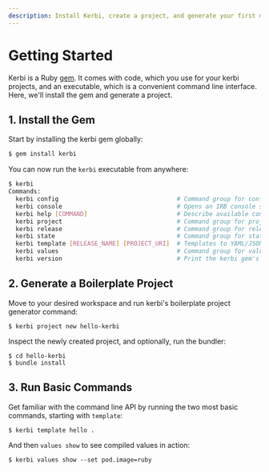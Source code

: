 ```yaml
---
description: Install Kerbi, create a project, and generate your first manifest.
---
```


# Getting Started

Kerbi is a Ruby [gem](https://www.ruby-lang.org/en/libraries/). It comes with code, which you use for your kerbi projects, and an executable, which is a convenient command line interface. Here, we'll install the gem and generate a project.

## 1. Install the Gem

Start by installing the kerbi gem globally:

```bash
$ gem install kerbi
```

You can now run the `kerbi` executable from anywhere:

```bash
$ kerbi
Commands:
  kerbi config                                 # Command group for config actions (see $ kerbi config help)
  kerbi console                                # Opens an IRB console so you can play with your mixers
  kerbi help [COMMAND]                         # Describe available commands or one specific command
  kerbi project                                # Command group for project actions (see $ kerbi project help)
  kerbi release                                # Command group for release actions (see $ kerbi release help)
  kerbi state                                  # Command group for state actions (see $ kerbi state help)
  kerbi template [RELEASE_NAME] [PROJECT_URI]  # Templates to YAML/JSON, using [RELEASE_NAME] for state I/O
  kerbi values                                 # Command group for values actions (see $ kerbi values help)
  kerbi version                                # Print the kerbi gem's version.
```

## 2. Generate a Boilerplate Project

Move to your desired workspace and run kerbi's boilerplate project generator command:

```
$ kerbi project new hello-kerbi
```

Inspect the newly created project, and optionally, run the bundler:

```
$ cd hello-kerbi
$ bundle install
```

## 3. Run Basic Commands

Get familiar with the command line API by running the two most basic commands, starting with `template`:

```
$ kerbi template hello . 
```

And then `values show` to see compiled values in action:

```
$ kerbi values show --set pod.image=ruby
```

##
